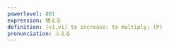 ```yaml
---
powerlevel: 801
expression: 増える
definition: (v1,vi) to increase; to multiply; (P)
pronunciation: ふえる
---
```

